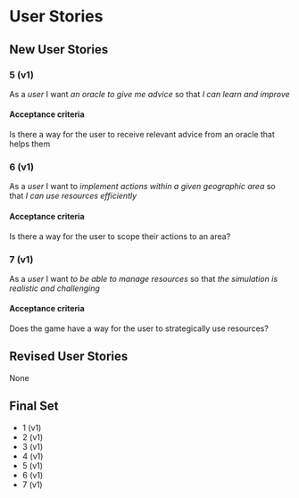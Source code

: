 # User Stories

## New User Stories

### 5 (v1)

As a _user_ I want _an oracle to give me advice_ so that _I can learn and improve_

#### Acceptance criteria

Is there a way for the user to receive relevant advice from an oracle that helps them

### 6 (v1)

As a _user_ I want to _implement actions within a given geographic area_ so that _I can use resources efficiently_

#### Acceptance criteria

Is there a way for the user to scope their actions to an area?

### 7 (v1)

As a _user_ I want _to be able to manage resources_ so that _the simulation is realistic and challenging_

#### Acceptance criteria

Does the game have a way for the user to strategically use resources?

## Revised User Stories

None

## Final Set

-   1 (v1)
-   2 (v1)
-   3 (v1)
-   4 (v1)
-   5 (v1)
-   6 (v1)
-   7 (v1)
